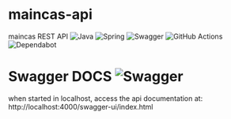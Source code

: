 # maincas-api
maincas REST API ![Java](https://img.shields.io/badge/java-%23ED8B00.svg?style=flat&logo=java&logoColor=white) ![Spring](https://img.shields.io/badge/spring-%236DB33F.svg?style=flat&logo=spring&logoColor=white) ![Swagger](https://img.shields.io/badge/-Swagger-%23Clojure?style=flat&logo=swagger&logoColor=white) ![GitHub Actions](https://img.shields.io/badge/github%20actions-%232671E5.svg?style=flat&logo=githubactions&logoColor=white) ![Dependabot](https://img.shields.io/badge/dependabot-025E8C?style=flat&logo=dependabot&logoColor=white) 

# Swagger DOCS ![Swagger](https://img.shields.io/badge/-Swagger-%23Clojure?style=flat&logo=swagger&logoColor=white)
when started in localhost, access the api documentation at: http://localhost:4000/swagger-ui/index.html
